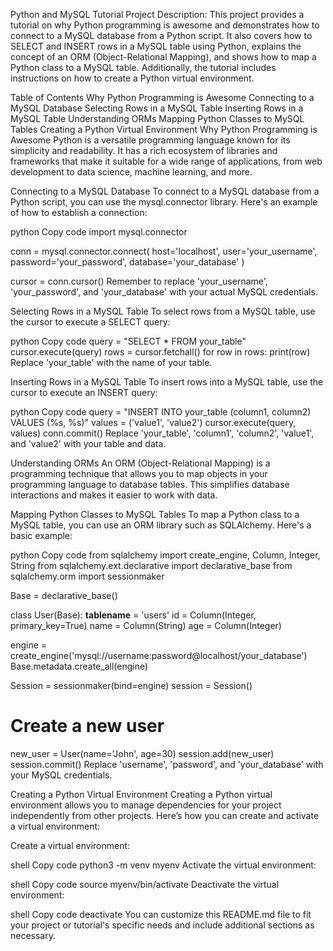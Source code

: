 Python and MySQL Tutorial
Project Description:
This project provides a tutorial on why Python programming is awesome and demonstrates how to connect to a MySQL database from a Python script. It also covers how to SELECT and INSERT rows in a MySQL table using Python, explains the concept of an ORM (Object-Relational Mapping), and shows how to map a Python class to a MySQL table. Additionally, the tutorial includes instructions on how to create a Python virtual environment.

Table of Contents
Why Python Programming is Awesome
Connecting to a MySQL Database
Selecting Rows in a MySQL Table
Inserting Rows in a MySQL Table
Understanding ORMs
Mapping Python Classes to MySQL Tables
Creating a Python Virtual Environment
Why Python Programming is Awesome
Python is a versatile programming language known for its simplicity and readability. It has a rich ecosystem of libraries and frameworks that make it suitable for a wide range of applications, from web development to data science, machine learning, and more.

Connecting to a MySQL Database
To connect to a MySQL database from a Python script, you can use the mysql.connector library. Here's an example of how to establish a connection:

python
Copy code
import mysql.connector

conn = mysql.connector.connect(
    host='localhost',
    user='your_username',
    password='your_password',
    database='your_database'
)

cursor = conn.cursor()
Remember to replace 'your_username', 'your_password', and 'your_database' with your actual MySQL credentials.

Selecting Rows in a MySQL Table
To select rows from a MySQL table, use the cursor to execute a SELECT query:

python
Copy code
query = "SELECT * FROM your_table"
cursor.execute(query)
rows = cursor.fetchall()
for row in rows:
    print(row)
Replace 'your_table' with the name of your table.

Inserting Rows in a MySQL Table
To insert rows into a MySQL table, use the cursor to execute an INSERT query:

python
Copy code
query = "INSERT INTO your_table (column1, column2) VALUES (%s, %s)"
values = ('value1', 'value2')
cursor.execute(query, values)
conn.commit()
Replace 'your_table', 'column1', 'column2', 'value1', and 'value2' with your table and data.

Understanding ORMs
An ORM (Object-Relational Mapping) is a programming technique that allows you to map objects in your programming language to database tables. This simplifies database interactions and makes it easier to work with data.

Mapping Python Classes to MySQL Tables
To map a Python class to a MySQL table, you can use an ORM library such as SQLAlchemy. Here's a basic example:

python
Copy code
from sqlalchemy import create_engine, Column, Integer, String
from sqlalchemy.ext.declarative import declarative_base
from sqlalchemy.orm import sessionmaker

Base = declarative_base()

class User(Base):
    __tablename__ = 'users'
    id = Column(Integer, primary_key=True)
    name = Column(String)
    age = Column(Integer)

engine = create_engine('mysql://username:password@localhost/your_database')
Base.metadata.create_all(engine)

Session = sessionmaker(bind=engine)
session = Session()

# Create a new user
new_user = User(name='John', age=30)
session.add(new_user)
session.commit()
Replace 'username', 'password', and 'your_database' with your MySQL credentials.

Creating a Python Virtual Environment
Creating a Python virtual environment allows you to manage dependencies for your project independently from other projects. Here’s how you can create and activate a virtual environment:

Create a virtual environment:

shell
Copy code
python3 -m venv myenv
Activate the virtual environment:

shell
Copy code
source myenv/bin/activate
Deactivate the virtual environment:

shell
Copy code
deactivate
You can customize this README.md file to fit your project or tutorial's specific needs and include additional sections as necessary.
